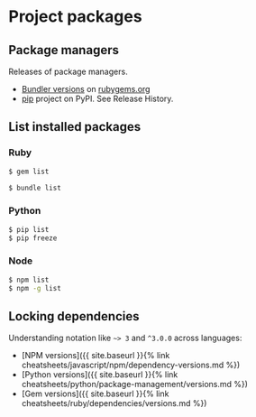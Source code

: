 # Project packages

<!-- TODO reduce this section and split it out for each language -->

## Package managers

Releases of package managers.

- [Bundler versions](https://rubygems.org/gems/bundler/versions) on [rubygems.org](https://rubygems.org)
- [pip](https://pypi.org/project/pip/) project on PyPI. See Release History.


## List installed packages

### Ruby

```sh
$ gem list

$ bundle list
```

### Python

```sh
$ pip list
$ pip freeze
```

### Node

```sh
$ npm list
$ npm -g list
```

## Locking dependencies

Understanding notation like `~> 3` and `^3.0.0` across languages:

- [NPM versions]({{ site.baseurl }}{% link cheatsheets/javascript/npm/dependency-versions.md %})
- [Python versions]({{ site.baseurl }}{% link cheatsheets/python/package-management/versions.md %})
- [Gem versions]({{ site.baseurl }}{% link cheatsheets/ruby/dependencies/versions.md %})
